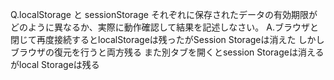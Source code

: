 Q.localStorage と sessionStorage それぞれに保存されたデータの有効期限がどのように異なるか、実際に動作確認して結果を記述しなさい。
A.ブラウザと閉じて再度接続するとlocalStorageは残ったがSession Storageは消えた
しかしブラウザの復元を行うと両方残る
また別タブを開くとsession Storageは消えるがlocal Storageは残る
```